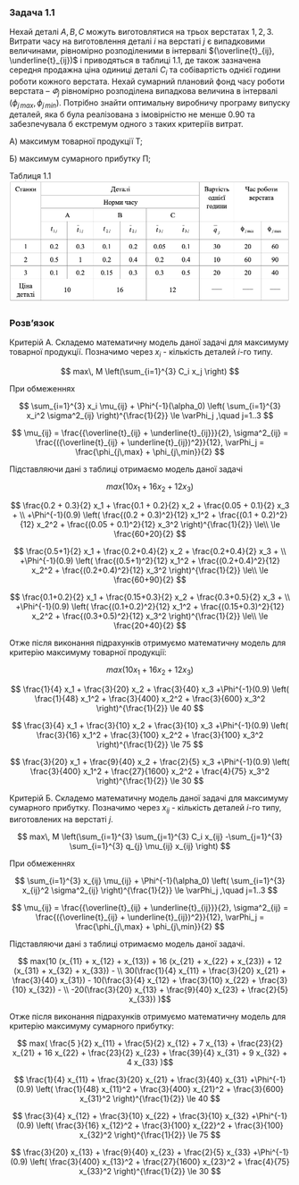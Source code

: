 ### Задача 1.1

Нехай деталі $A, B, C$ можуть виготовлятися на трьох верстатах $1, 2, 3$. Витрати часу на виготовлення деталі $i$ на верстаті $j$ є випадковими величинами, рівномірно розподіленими в інтервалі $(\overline{t}_{ij}, \underline{t}_{ij})$ і приводяться в таблиці 1.1, де також зазначена середня продажна ціна одиниці деталі $C_i$ та собівартість однієї години роботи кожного верстата. Нехай сумарний плановий фонд часу роботи верстата – $\varPhi_j$ рівномірно розподілена випадкова величина в інтервалі $(\phi_{j\,max}, \phi_{j\,min})$.
Потрібно знайти оптимальну виробничу програму випуску деталей, яка б була реалізована з імовірністю не менше 0.90 та забезпечувала б екстремум одного з таких критеріїв витрат.

А) максимум товарної продукції Т;

Б) максимум сумарного прибутку П;

Таблиця 1.1
![screenshot4](./img.png)

### Розв’язок


Критерій А.
Складемо математичну модель даної задачі для максимуму товарної продукції.
Позначимо через $x_i$ - кількість деталей $i$-го типу.

$$  max\, M \left(\sum_{i=1}^{3} C_i x_j \right) $$
 
При обмеженнях

$$  \sum_{i=1}^{3} x_i \mu_{ij} + \Phi^{-1}(\alpha_0) \left( \sum_{i=1}^{3} x_i^2 \sigma^2_{ij} \right)^{\frac{1}{2}} \le \varPhi_j ,\quad j=1..3
$$

$$  \mu_{ij} = \frac{{\overline{t}_{ij} + \underline{t}_{ij}}}{2},
\sigma^2_{ij} = \frac{({\overline{t}_{ij} + \underline{t}_{ij})^2}}{12},
\varPhi_j = \frac{\phi_{j\,max} + \phi_{j\,min}}{2}
$$

Підставляючи дані з таблиці отримаємо модель даної задачі

$$  max(10 x_1 + 16 x_2 + 12 x_3) $$

$$  \frac{0.2 + 0.3}{2} x_1 + \frac{0.1 + 0.2}{2} x_2 + \frac{0.05 + 0.1}{2} x_3 + \\
+\Phi^{-1}(0.9) \left( 
\frac{(0.2 + 0.3)^2}{12} x_1^2 + \frac{(0.1 + 0.2)^2}{12} x_2^2 + \frac{(0.05 + 0.1)^2}{12} x_3^2 \right)^{\frac{1}{2}} \le\\
\le \frac{60+20}{2}
$$

$$  \frac{0.5+1}{2} x_1 + \frac{0.2+0.4}{2} x_2 + \frac{0.2+0.4}{2} x_3 + \\
+\Phi^{-1}(0.9) \left( 
\frac{(0.5+1)^2}{12} x_1^2 + \frac{(0.2+0.4)^2}{12} x_2^2 + \frac{(0.2+0.4)^2}{12} x_3^2 \right)^{\frac{1}{2}}  \le\\
\le \frac{60+90}{2}
$$


$$  \frac{0.1+0.2}{2} x_1 + \frac{0.15+0.3}{2} x_2 + \frac{0.3+0.5}{2} x_3 + \\
+\Phi^{-1}(0.9) \left( 
\frac{(0.1+0.2)^2}{12} x_1^2 + \frac{(0.15+0.3)^2}{12} x_2^2 + \frac{(0.3+0.5)^2}{12} x_3^2 \right)^{\frac{1}{2}} \le\\
\le \frac{20+40}{2}
$$

Отже після виконання підрахунків отримуємо математичну модель для критерію максимуму товарної продукції:

$$  max(10 x_1 + 16 x_2 + 12 x_3) $$

$$  \frac{1}{4} x_1 + \frac{3}{20} x_2 + \frac{3}{40} x_3 
+\Phi^{-1}(0.9) \left( 
\frac{1}{48} x_1^2 + \frac{3}{400} x_2^2 + \frac{3}{600} x_3^2 \right)^{\frac{1}{2}}
\le 40
$$

$$  \frac{3}{4} x_1 + \frac{3}{10} x_2 + \frac{3}{10} x_3
+\Phi^{-1}(0.9) \left( 
\frac{3}{16} x_1^2 + \frac{3}{100} x_2^2 + \frac{3}{100} x_3^2 \right)^{\frac{1}{2}}
\le 75
$$


$$  \frac{3}{20} x_1 + \frac{9}{40} x_2 + \frac{2}{5} x_3
+\Phi^{-1}(0.9) \left( 
\frac{3}{400} x_1^2 + \frac{27}{1600} x_2^2 + \frac{4}{75} x_3^2 \right)^{\frac{1}{2}}
\le 30
$$


Критерій Б.
Складемо математичну модель даної задачі для максимуму сумарного прибутку.
Позначимо через $x_{ij}$ - кількість деталей $i$-го типу, виготовлених на верстаті $j$.

$$  max\, M \left(\sum_{i=1}^{3} \sum_{j=1}^{3} C_i x_{ij}
-\sum_{j=1}^{3} \sum_{i=1}^{3} q_{j} \mu_{ij} x_{ij}
\right) $$

При обмеженнях

$$  \sum_{i=1}^{3} x_{ij} \mu_{ij} + \Phi^{-1}(\alpha_0) \left( \sum_{i=1}^{3} x_{ij}^2 \sigma^2_{ij} \right)^{\frac{1}{2}} \le \varPhi_j ,\quad j=1..3
$$

$$  \mu_{ij} = \frac{{\overline{t}_{ij} + \underline{t}_{ij}}}{2},
\sigma^2_{ij} = \frac{({\overline{t}_{ij} + \underline{t}_{ij})^2}}{12},
\varPhi_j = \frac{\phi_{j\,max} + \phi_{j\,min}}{2}
$$

Підставляючи дані з таблиці отримаємо модель даної задачі.

$$  max(10 (x_{11} + x_{12} + x_{13}) + 16 (x_{21} + x_{22} + x_{23}) + 12 (x_{31} + x_{32} + x_{33}) - \\
30(\frac{1}{4} x_{11} + \frac{3}{20} x_{21} + \frac{3}{40} x_{31}) - 
10(\frac{3}{4} x_{12} + \frac{3}{10} x_{22} + \frac{3}{10} x_{32}) - \\
-20(\frac{3}{20} x_{13} + \frac{9}{40} x_{23} + \frac{2}{5} x_{33})
)$$

Отже після виконання підрахунків отримуємо математичну модель для критерію максимуму сумарного прибутку:


$$  max(
\frac{5 }{2} x_{11} + \frac{5}{2} x_{12} +          7 x_{13} +
\frac{23}{2} x_{21} +          16 x_{22} + \frac{23}{2} x_{23} +
\frac{39}{4} x_{31} +           9 x_{32} +            4 x_{33}
)$$

$$  \frac{1}{4} x_{11} + \frac{3}{20} x_{21} + \frac{3}{40} x_{31} 
+\Phi^{-1}(0.9) \left( 
\frac{1}{48} x_{11}^2 + \frac{3}{400} x_{21}^2 + \frac{3}{600} x_{31}^2 \right)^{\frac{1}{2}}
\le 40
$$

$$  \frac{3}{4} x_{12} + \frac{3}{10} x_{22} + \frac{3}{10} x_{32}
+\Phi^{-1}(0.9) \left( 
\frac{3}{16} x_{12}^2 + \frac{3}{100} x_{22}^2 + \frac{3}{100} x_{32}^2 \right)^{\frac{1}{2}}
\le 75
$$


$$  \frac{3}{20} x_{13} + \frac{9}{40} x_{23} + \frac{2}{5} x_{33}
+\Phi^{-1}(0.9) \left( 
\frac{3}{400} x_{13}^2 + \frac{27}{1600} x_{23}^2 + \frac{4}{75} x_{33}^2 \right)^{\frac{1}{2}}
\le 30
$$